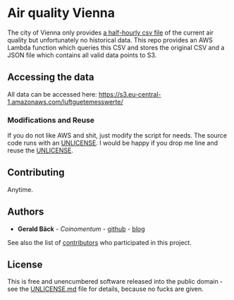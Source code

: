 # Air quality Vienna

The city of Vienna only provides [a half-hourly csv file](https://www.data.gv.at/katalog/dataset/d9ae1245-158e-4d79-86a4-2d9b3defbedc) of the current air quality but unfortunately no historical data. This repo provides an AWS Lambda function which queries this CSV and stores the original CSV and a JSON file which contains all valid data points to S3.

## Accessing the data

All data can be accessed here: https://s3.eu-central-1.amazonaws.com/luftguetemesswerte/

### Modifications and Reuse

If you do not like AWS and shit, just modify the script for needs. The source code runs with an [UNLICENSE](UNLICENSE.md). I would be happy if you drop me line and reuse the [UNLICENSE](UNLICENSE.md).

## Contributing

Anytime.

## Authors

* **Gerald Bäck** - *Coinomentum* - [github](https://github.com/geraldbaeck) - [blog](http://dev.baeck.at/)

See also the list of [contributors](https://github.com/your/project/contributors) who participated in this project.

## License

This is free and unencumbered software released into the public domain - see the [UNLICENSE.md](UNLICENSE.md) file for details, because no fucks are given.
